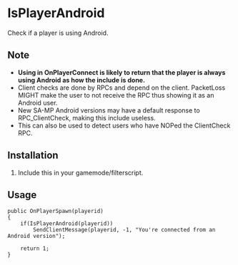 # IsPlayerAndroid
Check if a player is using Android.

## Note
* **Using in OnPlayerConnect is likely to return that the player is always using Android as how the include is done.**
* Client checks are done by RPCs and depend on the client. PacketLoss MIGHT make the user to not receive the RPC thus showing it as an Android user.
* New SA-MP Android versions may have a default response to RPC_ClientCheck, making this include useless.
* This can also be used to detect users who have NOPed the ClientCheck RPC.

## Installation
1. Include this in your gamemode/filterscript.
 
## Usage 
```pawn
public OnPlayerSpawn(playerid)
{
    if(IsPlayerAndroid(playerid))
        SendClientMessage(playerid, -1, "You're connected from an Android version");

    return 1;
}
```
